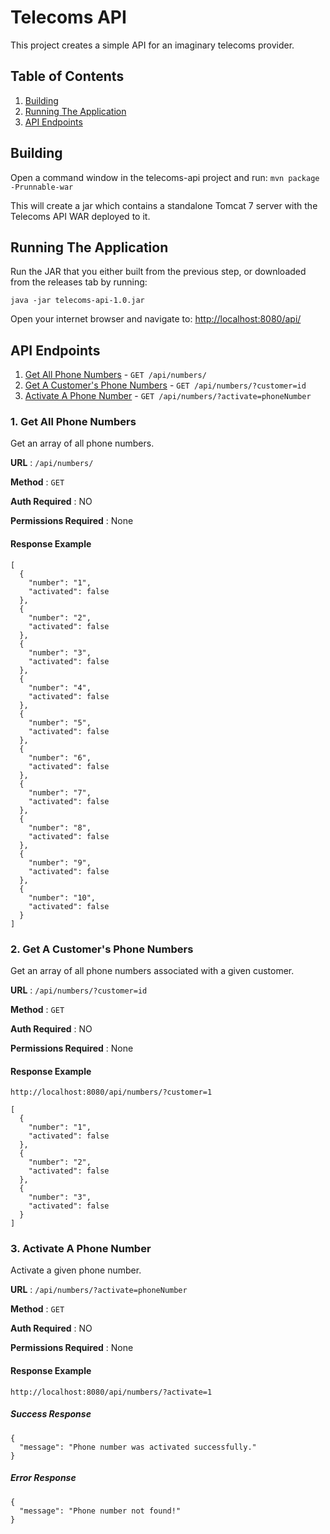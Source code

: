 # Telecoms API
This project creates a simple API for an imaginary telecoms provider.

## Table of Contents
1. [Building](#building)
2. [Running The Application](#running-the-application)
3. [API Endpoints](#api-endpoints)

## Building
Open a command window in the telecoms-api project and run: ```mvn package -Prunnable-war```

This will create a jar which contains a standalone Tomcat 7 server with the Telecoms API WAR deployed to it.

## Running The Application
Run the JAR that you either built from the previous step, or downloaded from the releases tab by running:

```java -jar telecoms-api-1.0.jar```

Open your internet browser and navigate to: <http://localhost:8080/api/> 

## API Endpoints
1. [Get All Phone Numbers](#1-get-all-phone-numbers) - ```GET /api/numbers/```
2. [Get A Customer's Phone Numbers](#2-get-a-customers-phone-numbers) - ```GET /api/numbers/?customer=id```
3. [Activate A Phone Number](#3-activate-a-phone-number) - ```GET /api/numbers/?activate=phoneNumber```

### 1. Get All Phone Numbers
Get an array of all phone numbers.

**URL** : ```/api/numbers/```

**Method** : ```GET```

**Auth Required** : NO

**Permissions Required** : None

#### Response Example
```
[
  {
    "number": "1",
    "activated": false
  },
  {
    "number": "2",
    "activated": false
  },
  {
    "number": "3",
    "activated": false
  },
  {
    "number": "4",
    "activated": false
  },
  {
    "number": "5",
    "activated": false
  },
  {
    "number": "6",
    "activated": false
  },
  {
    "number": "7",
    "activated": false
  },
  {
    "number": "8",
    "activated": false
  },
  {
    "number": "9",
    "activated": false
  },
  {
    "number": "10",
    "activated": false
  }
]
```

### 2. Get A Customer's Phone Numbers
Get an array of all phone numbers associated with a given customer.

**URL** : ```/api/numbers/?customer=id```

**Method** : ```GET```

**Auth Required** : NO

**Permissions Required** : None

#### Response Example
```
http://localhost:8080/api/numbers/?customer=1
```
```
[
  {
    "number": "1",
    "activated": false
  },
  {
    "number": "2",
    "activated": false
  },
  {
    "number": "3",
    "activated": false
  }
]
```

### 3. Activate A Phone Number
Activate a given phone number.

**URL** : ```/api/numbers/?activate=phoneNumber```

**Method** : ```GET```

**Auth Required** : NO

**Permissions Required** : None

#### Response Example
```
http://localhost:8080/api/numbers/?activate=1
```
##### Success Response
```
{
  "message": "Phone number was activated successfully."
}
```

##### Error Response
```
{
  "message": "Phone number not found!"
}
```
